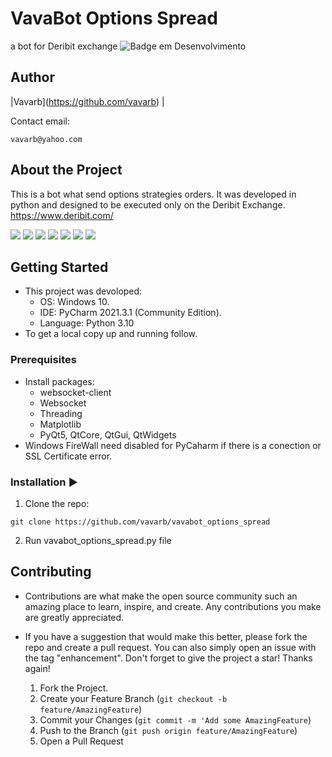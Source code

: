 # VavaBot Options Spread
a bot for Deribit exchange 
![Badge em Desenvolvimento](http://img.shields.io/static/v1?label=STATUS&message=EM%20DESENVOLVIMENTO&color=GREEN&style=for-the-badge)

## Author
|Vavarb</sub>](https://github.com/vavarb) | 

Contact email:
```
vavarb@yahoo.com
```

## About the Project
This is a bot what send options strategies orders. It was developed in python and designed to be executed only on the Deribit Exchange.
  https://www.deribit.com/

<img src = 'https://github.com/vavarb/vavabot_options_spread/blob/ad2b1f500d2846dc9af0796e32d63adc2ee30824/img/img1.PNG'>
<img src = 'https://github.com/vavarb/vavabot_options_spread/blob/9340cb76558bdc7f3faae18390a04143c248f71d/img/img2.PNG'>
<img src = 'https://github.com/vavarb/vavabot_options_spread/blob/9340cb76558bdc7f3faae18390a04143c248f71d/img/img3.PNG'>
<img src = 'https://github.com/vavarb/vavabot_options_spread/blob/9340cb76558bdc7f3faae18390a04143c248f71d/img/img4.PNG'>
<img src = 'https://github.com/vavarb/vavabot_options_spread/blob/9340cb76558bdc7f3faae18390a04143c248f71d/img/img5.PNG'>
<img src = 'https://github.com/vavarb/vavabot_options_spread/blob/9340cb76558bdc7f3faae18390a04143c248f71d/img/img6.PNG'>
<img src = 'https://github.com/vavarb/vavabot_options_spread/blob/9340cb76558bdc7f3faae18390a04143c248f71d/img/img7.PNG'>

## Getting Started
- This project was devoloped:
  - OS: Windows 10.
  - IDE: PyCharm 2021.3.1 (Community Edition).
  - Language: Python 3.10
- To get a local copy up and running follow.

### Prerequisites
- Install packages:
   - websocket-client
   - Websocket
   - Threading
   - Matplotlib
   - PyQt5, QtCore, QtGui, QtWidgets
- Windows FireWall need disabled for PyCaharm if there is a conection or SSL Certificate error.

### Installation :arrow_forward:
  1. Clone the repo:
```
git clone https://github.com/vavarb/vavabot_options_spread
```
  2. Run vavabot_options_spread.py file

## Contributing
- Contributions are what make the open source community such an amazing place to learn, inspire, and create. Any contributions you make are greatly appreciated.

- If you have a suggestion that would make this better, please fork the repo and create a pull request. You can also simply open an issue with the tag "enhancement". Don't forget to give the project a star! Thanks again!

  1. Fork the Project.
  2. Create your Feature Branch (````git checkout -b feature/AmazingFeature````)
  3. Commit your Changes (````git commit -m 'Add some AmazingFeature````)
  4. Push to the Branch (````git push origin feature/AmazingFeature````)
  5. Open a Pull Request